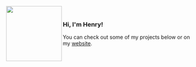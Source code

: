 <img align="left" width="150" height="150" src="https://imgur.com/DqTX0M0.png">

<br/>

### Hi, I'm Henry!

You can check out some of my projects below or on my [website](https://henrygressmann.de).
